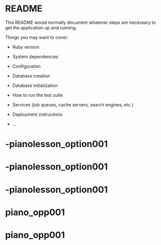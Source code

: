 # README

This README would normally document whatever steps are necessary to get the
application up and running.

Things you may want to cover:

* Ruby version

* System dependencies

* Configuration

* Database creation

* Database initialization

* How to run the test suite

* Services (job queues, cache servers, search engines, etc.)

* Deployment instructions

* ...
# -pianolesson_option001
# -pianolesson_option001
# -pianolesson_option001
# piano_opp001
# piano_opp001
